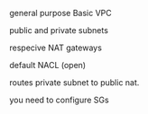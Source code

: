 general purpose Basic VPC

public and private subnets

respecive NAT gateways

default NACL (open)

routes private subnet to public nat.

you need to configure SGs